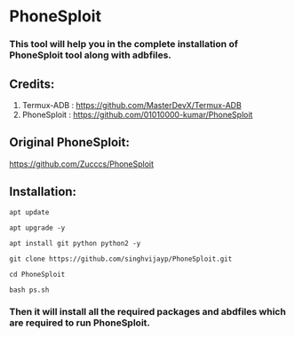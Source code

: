 # PhoneSploit
### This tool will help you in the complete installation of PhoneSploit tool along with adbfiles.

## Credits:
1. Termux-ADB : https://github.com/MasterDevX/Termux-ADB
2. PhoneSploit : https://github.com/01010000-kumar/PhoneSploit

## Original PhoneSploit:
https://github.com/Zucccs/PhoneSploit

## Installation:
```
apt update
```
```
apt upgrade -y
```
```
apt install git python python2 -y
```
```
git clone https://github.com/singhvijayp/PhoneSploit.git
```
```
cd PhoneSploit
```
```
bash ps.sh
```

### Then it will install all the required packages and abdfiles which are required to run PhoneSploit.
